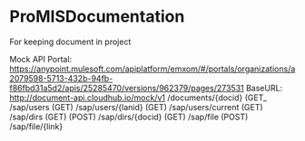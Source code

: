 # ProMISDocumentation
For keeping document in project

Mock API Portal:
https://anypoint.mulesoft.com/apiplatform/emxom/#/portals/organizations/a2079598-5713-432b-94fb-f86fbd31a5d2/apis/25285470/versions/962379/pages/273531
BaseURL:
http://document-api.cloudhub.io/mock/v1
/documents/{docid} (GET_
/sap/users (GET)
/sap/users/{lanid} (GET)
/sap/users/current (GET)
/sap/dirs (GET) (POST)
/sap/dirs/{docid} (GET)
/sap/file (POST)
/sap/file/{link}
